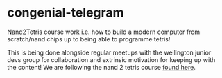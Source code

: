 # congenial-telegram
Nand2Tetris course work i.e. how to build a modern computer from scratch/nand chips up to being able to programme tetris!

This is being done alongside regular meetups with the wellington junior devs group for collaboration and extrinsic motivation for keeping up with the content! We are following the nand 2 tetris course [found here](https://www.nand2tetris.org/).
